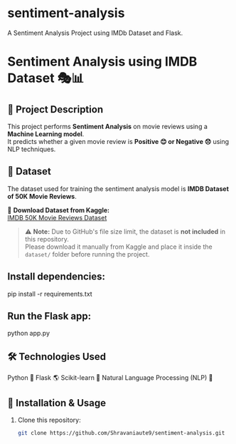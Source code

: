 # sentiment-analysis
A Sentiment Analysis Project using IMDb Dataset and Flask.
# Sentiment Analysis using IMDB Dataset 🎭📊

## 📌 Project Description
This project performs **Sentiment Analysis** on movie reviews using a **Machine Learning model**.  
It predicts whether a given movie review is **Positive 😊 or Negative 😞** using NLP techniques.

## 📂 Dataset
The dataset used for training the sentiment analysis model is **IMDB Dataset of 50K Movie Reviews**.  

🔗 **Download Dataset from Kaggle:**  
[IMDB 50K Movie Reviews Dataset](https://www.kaggle.com/datasets/lakshmi25npathi/imdb-dataset-of-50k-movie-reviews)

> ⚠️ **Note:** Due to GitHub's file size limit, the dataset is **not included** in this repository.  
> Please download it manually from Kaggle and place it inside the `dataset/` folder before running the project.

## Install dependencies:
pip install -r requirements.txt

## Run the Flask app:
python app.py

## 🛠 Technologies Used
Python 🐍
Flask 🌎
Scikit-learn 🤖
Natural Language Processing (NLP) 📝

## 🚀 Installation & Usage
1. Clone this repository:  
   ```sh
   git clone https://github.com/Shravaniaute9/sentiment-analysis.git
